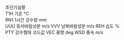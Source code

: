초단기실황	
T1H	기온	℃	
RN1	1시간 강수량	mm	
UUU	동서바람성분	m/s	
VVV	남북바람성분	m/s	
REH	습도	%	
PTY	강수형태	코드값	
VEC	풍향	deg	
WSD	풍속	m/s	
